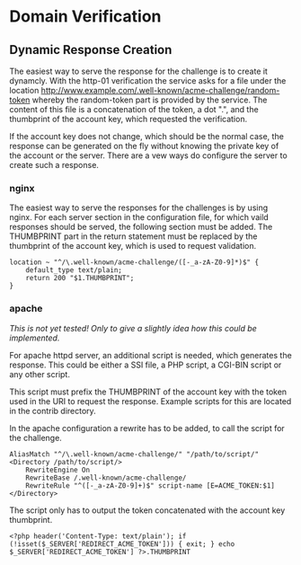# Domain Verification

## Dynamic Response Creation

The easiest way to serve the response for the challenge is to create it dynamcly.
With the http-01 verification the service asks for a file under the location
 http://www.example.com/.well-known/acme-challenge/random-token whereby the
random-token part is provided by the service. The content of this file is a
concatenation of the token, a dot ".", and the thumbprint of the account key,
which requested the verification.

If the account key does not change, which should be the normal case, the
response can be generated on the fly without knowing the private key of the
account or the server. There are a vew ways do configure the server to create
such a response.

### nginx

The easiest way to serve the responses for the challenges is by using nginx.
For each server section in the configuration file, for which vaild responses
should be served, the following section must be added. The THUMBPRINT part in
the return statement must be replaced by the thumbprint of the account key,
which is used to request validation.

```
location ~ "^/\.well-known/acme-challenge/([-_a-zA-Z0-9]*)$" {
    default_type text/plain;
    return 200 "$1.THUMBPRINT";
}
```

### apache

*This is not yet tested! Only to give a slightly idea how this could be implemented.*

For apache httpd server, an additional script is needed, which generates the
response. This could be either a SSI file, a PHP script, a CGI-BIN script or
any other script.

This script must prefix the THUMBPRINT of the account key with the token used
in the URI to request the response. Example scripts for this are located in the
contrib directory.

In the apache configuration a rewrite has to be added, to call the script for
the challenge.

```
AliasMatch "^/\.well-known/acme-challenge/" "/path/to/script/"
<Directory /path/to/script/>
    RewriteEngine On
    RewriteBase /.well-known/acme-challenge/
    RewriteRule "^([-_a-zA-Z0-9]+)$" script-name [E=ACME_TOKEN:$1]
</Directory>
```

The script only has to output the token concatenated with the account key thumbprint.

`<?php
header('Content-Type: text/plain');
if (!isset($_SERVER['REDIRECT_ACME_TOKEN'])) {
	exit;
}
echo $_SERVER['REDIRECT_ACME_TOKEN'] ?>.THUMBPRINT`

